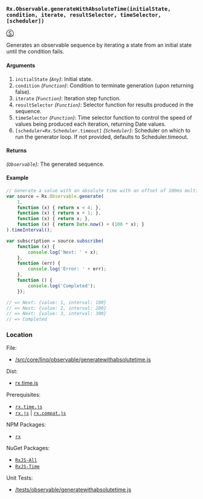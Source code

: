 ### `Rx.Observable.generateWithAbsoluteTime(initialState, condition, iterate, resultSelector, timeSelector, [scheduler])`
[&#x24C8;](https://github.com/Reactive-Extensions/RxJS/blob/master/src/core/linq/observable/generatewithabsolutetime.js "View in source")

Generates an observable sequence by iterating a state from an initial state until the condition fails.

#### Arguments
1. `initialState` *(`Any`)*: Initial state.
2. `condition` *(`Function`)*: Condition to terminate generation (upon returning false).
3. `iterate` *(`Function`)*: Iteration step function.
4. `resultSelector` *(`Function`)*: Selector function for results produced in the sequence.
5. `timeSelector` *(`Function`)*: Time selector function to control the speed of values being produced each iteration, returning Date values.
6. `[scheduler=Rx.Scheduler.timeout]` *(`Scheduler`)*: Scheduler on which to run the generator loop. If not provided, defaults to Scheduler.timeout.

#### Returns
*(`Observable`)*: The generated sequence.

#### Example
```js
// Generate a value with an absolute time with an offset of 100ms multipled by value
var source = Rx.Observable.generate(
    1,
    function (x) { return x < 4; },
    function (x) { return x + 1; },
    function (x) { return x; },
    function (x) { return Date.now() + (100 * x); }
).timeInterval();

var subscription = source.subscribe(
    function (x) {
        console.log('Next: ' + x);
    },
    function (err) {
        console.log('Error: ' + err);
    },
    function () {
        console.log('Completed');
    });

// => Next: {value: 1, interval: 100}
// => Next: {value: 2, interval: 200}
// => Next: {value: 3, interval: 300}
// => Completed
```

### Location

File:
- [/src/core/linq/observable/generatewithabsolutetime.js](https://github.com/Reactive-Extensions/RxJS/blob/master/src/core/linq/observable/generatewithabsolutetime.js)

Dist:
- [rx.time.js](https://github.com/Reactive-Extensions/RxJS/blob/master/rx.time.js)

Prerequisites:
- [`rx.time.js`](https://github.com/Reactive-Extensions/RxJS/blob/master/dist/rx.time.js)
- [`rx.js`](https://github.com/Reactive-Extensions/RxJS/blob/master/dist/rx.js) | [`rx.compat.js`](https://github.com/Reactive-Extensions/RxJS/blob/master/dist/rx.compat.js)

NPM Packages:
- [`rx`](https://www.npmjs.org/package/rx)

NuGet Packages:
- [`RxJS-All`](https://www.npmjs.org/package/RxJS-All)
- [`RxJS-Time`](https://www.npmjs.org/package/RxJS-Time)

Unit Tests:
- [/tests/observable/generatewithabsolutetime.js](https://github.com/Reactive-Extensions/RxJS/blob/master/tests/observable/generatewithabsolutetime.js)
